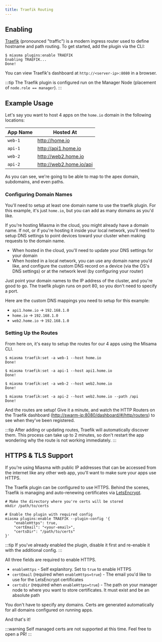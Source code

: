 ```yaml
---
title: Traefik Routing
---
```


## Enabling

[Traefik](https://traefik.io) (pronounced "traffic") is a modern ingress router used to define hostname and path routing. To get started, add the plugin via the CLI:

```bash:no-line-numbers{1}
$ miasma plugins:enable TRAEFIK
Enabling TRAEFIK...
Done!
```

You can view Traefik's dashboard at `http://<server-ip>:8080` in a browser.

:::tip
The Traefik plugin is configured run on the Manager Node (placement of `node.role == manager`).
:::

## Example Usage

Let's say you want to host 4 apps on the `home.io` domain in the following locations:

| App Name | Hosted At                 |
| -------- | ------------------------- |
| `web-1`  | <http://home.io>          |
| `api-1`  | <http://api1.home.io>     |
| `web-2`  | <http://web2.home.io>     |
| `api-2`  | <http://web2.home.io/api> |

As you can see, we're going to be able to map to the apex domain, subdomains, and even paths.

### Configuring Domain Names

You'll need to setup at least one domain name to use the traefik plugin. For this example, it's just `home.io`, but you can add as many domains as you'd like.

If you're hosting Miasma in the cloud, you might already have a domain name. If not, or if you're hosting it inside your local network, you'll need to setup DNS settings to point devices toward your cluster when making requests to the domain name.

- When hosted in the cloud, you'll need to update your DNS settings for your domain
- When hosted in a local network, you can use any domain name you'd like, and configure the custom DNS record on a device (via the OS's DNS settings) or at the network level (by configuring your router)

Just point your domain names to the IP address of the cluster, and you're good to go. The traefik plugin runs on port 80, so you don't need to specify a port.

Here are the custom DNS mappings you need to setup for this example:

- `api1.home.io` &rarr; `192.168.1.0`
- `home.io` &rarr; `192.168.1.0`
- `web2.home.io` &rarr; `192.168.1.0`

### Setting Up the Routes

From here on, it's easy to setup the routes for our 4 apps using the Misama CLI.

```bash:no-line-numbers{1,4,7,10}
$ miasma traefik:set -a web-1 --host home.io
Done!

$ miasma traefik:set -a api-1 --host api1.home.io
Done!

$ miasma traefik:set -a web-2 --host web2.home.io
Done!

$ miasma traefik:set -a api-2 --host web2.home.io --path /api
Done!
```

And the routes are setup! Give it a minute, and watch the HTTP Routers on the Traefik dashboard (<http://swarm-ip:8080/dashboard/#/http/routers>) to see when they've been registered.

:::tip
After adding or updating routes, Traefik will automatically discover them. This process can take up to 2 minutes, so don't restart the app wondering why the route is not working immediately.
:::

## HTTPS & TLS Support

If you're using Miasma with public IP addresses that can be accessed from the internet like any other web app, you'll want to make sure your apps use HTTPS.

The Traefik plugin can be configured to use HTTPS. Behind the scenes, Traefik is managing and auto-renewing certificates via [LetsEncrypt](https://letsencrypt.org/).

```bash:no-line-numbers
# Make the directory where you're certs will be stored
mkdir /path/to/certs

# Enable the plugin with required config
miasma plugins:enable TRAEFIK --plugin-config '{
    "enableHttps": true,
    "certEmail": "<your-email>",
    "certsDir": "/path/to/certs"
}'
```

:::tip
If you've already enabled the plugin, disable it first and re-enable it with the additional config.
:::

All three fields are required to enable HTTPS.

- `enableHttps` - Self explanitory. Set to `true` to enable HTTPS
- `certEmail` (required when `enableHttps=true`) - The email you'd like to use for the LetsEncrypt certificates
- `certsDir` (required when `enableHttps=true`) - The path on your manager node to where you want to store certificates. It must exist and be an absolute path

You don't have to specify any domains. Certs are generated automatically for all domains configured on running apps.

And that's it!

:::warning
Self managed certs are not supported at this time. Feel free to open a PR!
:::
